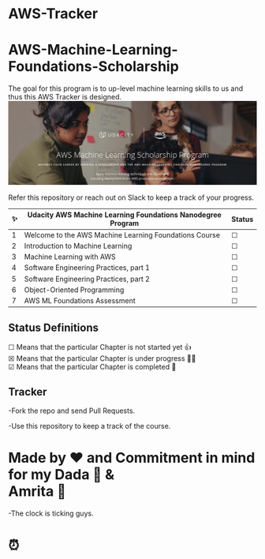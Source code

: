 # AWS-Tracker
# AWS-Machine-Learning-Foundations-Scholarship
The goal for this program is to up-level machine learning skills to us and thus this AWS Tracker is designed.
![AWSML-Banner](AWSML-Banner.png)

Refer this repository or reach out on Slack to keep a track of your progress.

✨| Udacity AWS Machine Learning Foundations Nanodegree Program | Status
--- | ---| ---
1 | Welcome to the AWS Machine Learning Foundations Course | &#9744;
2 | Introduction to Machine Learning |  &#9744;
3 | Machine Learning with AWS |  &#9744;
4 | Software Engineering Practices, part 1 |  &#9744;
5 | Software Engineering Practices, part 2 |  &#9744;
6 | Object-Oriented Programming |  &#9744;
7 | AWS ML Foundations Assessment | &#9744;

## Status Definitions
 &#9744; Means that the particular Chapter is not started yet 👍 <br>
 &#9746; Means that the particular Chapter is under progress 👨‍💻 <br>
 &#9745; Means that the particular Chapter is completed 🎉
 
 
 ## Tracker
 -Fork the repo and send Pull Requests.
 
 -Use this repository to keep a track of the course. 
 
 # Made by ❤️ and Commitment in mind for my Dada 👦 & <br> Amrita 👧
-The clock is ticking guys.
# ⏰
 
 
 
